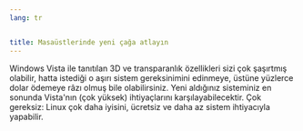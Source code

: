 ```yaml
---
lang: tr


title: Masaüstlerinde yeni çağa atlayın
---
```


Windows Vista ile tanıtılan 3D ve transparanlık özellikleri sizi çok şaşırtmış olabilir, hatta istediği o aşırı sistem gereksinimini edinmeye, üstüne yüzlerce dolar ödemeye râzı olmuş bile olabilirsiniz. Yeni aldığınız sisteminiz en sonunda Vista'nın (çok yüksek) ihtiyaçlarını karşılayabilecektir. Çok gereksiz: Linux çok daha iyisini, ücretsiz ve daha az sistem ihtiyacıyla yapabilir.

<? all_video_ids_from_file ();?>




